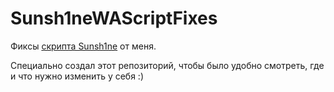 # Sunsh1neWAScriptFixes

Фиксы [скрипта Sunsh1ne](http://forum.waspace.net/topic/4269-wascript-%D0%BF%D0%BE%D0%B8%D1%81%D0%BA%D0%BE%D0%B2%D0%B8%D0%BA%D1%81%D0%B0%D0%B9%D1%82%D0%BE%D0%B1%D1%8B%D1%87%D0%BD%D0%BE%D0%B5-%D0%B7%D0%B0%D0%B4%D0%B0%D0%BD%D0%B8%D0%B5/) от меня.

Специально создал этот репозиторий, чтобы было удобно смотреть, где и что нужно изменить у себя :)
